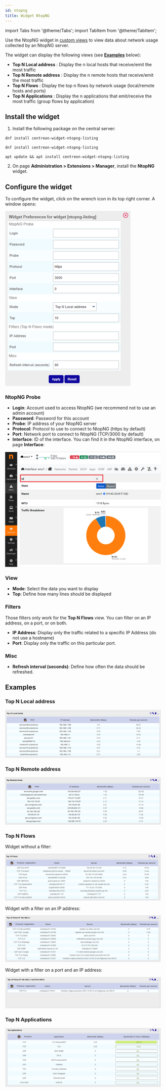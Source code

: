 ```yaml
---
id: ntopng
title: Widget NtopNG
---
```

import Tabs from '@theme/Tabs';
import TabItem from '@theme/TabItem';

Use the NtopNG widget in [custom views](../../alerts-notifications/custom-views.md) to view data about network usage collected by an NtopNG server.

The widget can display the following views (see [**Examples**](#examples) below):

* **Top N Local address** : Display the n local hosts that receive/emit the most traffic
* **Top N Remote address** : Display the n remote hosts that receive/emit the most traffic
* **Top N Flows** : Display the top n flows by network usage (local/remote hosts and ports)
* **Top N Applications** : Display the n applications that emit/receive the most traffic (group flows by application)

## Install the widget

1. Install the following package on the central server:
  
<Tabs groupId="sync">
<TabItem value="Alma / RHEL / Oracle Linux 8" label="Alma / RHEL / Oracle Linux 8">

```shell
dnf install centreon-widget-ntopng-listing
```

</TabItem>
<TabItem value="Alma / RHEL / Oracle Linux 9" label="Alma / RHEL / Oracle Linux 9">

```shell
dnf install centreon-widget-ntopng-listing
```

</TabItem>
<TabItem value="Debian 11 & 12" label="Debian 11 & 12">

```shell
apt update && apt install centreon-widget-ntopng-listing
```

</TabItem>
</Tabs>


2. On page **Administration > Extensions > Manager**, install the **NtopNG** widget.

## Configure the widget

To configure the widget, click on the wrench icon in its top right corner. A window opens:

![Parameters](../../assets/integrations/npm/Widget_NtopNG_Options.png)

### NtopNG Probe

* **Login**: Account used to access NtopNG (we recommend not to use an admin account)
* **Password**: Password for this account
* **Probe**: IP address of your NtopNG server
* **Protocol**: Protocol to use to connect to NtopNG (https by default)
* **Port**: Network port to connect to NtopNG (TCP/3000 by default)
* **Interface**: ID of the interface. You can find it in the NtopNG interface, on page **Interface**:

![Interface ID](../../assets/integrations/npm/NtopNG_Interface_ID.png)

### View

* **Mode**: Select the data you want to display
* **Top**: Define how many lines should be displayed

### Filters

Those filters only work for the **Top N Flows** view. You can filter on an IP address, on a port, or on both.

* **IP Address**: Display only the traffic related to a specific IP Address (do not use a hostname)
* **Port**: Display only the traffic on this particular port.

### Misc

* **Refresh interval (seconds)**: Define how often the data should be refreshed.

## Examples

### Top N Local address

![Top N Local address](../../assets/integrations/npm/Widget_NtopNG_Top_N_Local.png)

### Top N Remote address

![Top N Remote address](../../assets/integrations/npm/Widget_NtopNG_Top_N_Remote.png)

### Top N Flows

Widget without a filter:

![Top N Flows](../../assets/integrations/npm/Widget_NtopNG_Top_N_Flows.png)

Widget with a filter on an IP address:

![Top N Flows Address Filter](../../assets/integrations/npm/Widget_NtopNG_Top_N_Flows_Address_Filter.png)

Widget with a filter on a port and an IP address:

![Top N Flows Address Port Filters](../../assets/integrations/npm/Widget_NtopNG_Top_N_Flows_Address_Port_Filters.png)

### Top N Applications

![Top N Applications](../../assets/integrations/npm/Widget_NtopNG_Top_N_Applications.png)
